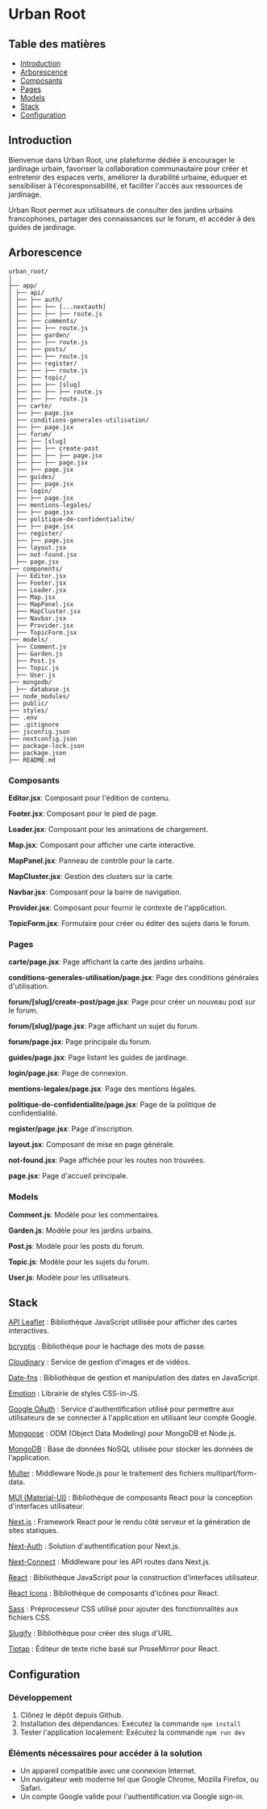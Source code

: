 # Urban Root



## Table des matières

- [Introduction](#introduction)
- [Arborescence](#arborescence)
- [Composants](#composants)
- [Pages](#pages)
- [Models](#models)
- [Stack](#stack)
- [Configuration](#configuration)

## Introduction

Bienvenue dans Urban Root, une plateforme dédiée à encourager le jardinage urbain, favoriser la collaboration communautaire pour créer et entretenir des espaces verts, améliorer la durabilité urbaine, éduquer et sensibiliser à l'écoresponsabilité, et faciliter l'accès aux ressources de jardinage.

Urban Root permet aux utilisateurs de consulter des jardins urbains francophones, partager des connaissances sur le forum, et accéder à des guides de jardinage.

## Arborescence
```
urban_root/
│
├── app/
│ ├── api/
│ ├── ├── auth/
│ ├── ├── ├── [...nextauth]
│ ├── ├── ├── ├── route.js
│ ├── ├── comments/
│ ├── ├── ├── route.js
│ ├── ├── garden/
│ ├── ├── ├── route.js
│ ├── ├── posts/
│ ├── ├── ├── route.js
│ ├── ├── register/
│ ├── ├── ├── route.js
│ ├── ├── topic/
│ ├── ├── ├── [slug]
│ ├── ├── ├── ├── route.js
│ ├── ├── ├── route.js
│ ├── carte/
│ ├── ├── page.jsx
│ ├── conditions-generales-utilisation/
│ ├── ├── page.jsx
│ ├── forum/
│ ├── ├── [slug]
│ ├── ├── ├── create-post
│ ├── ├── ├── ├── page.jsx
│ ├── ├── ├── page.jsx
│ ├── ├── page.jsx
│ ├── guides/
│ ├── ├── page.jsx
│ ├── login/
│ ├── ├── page.jsx
│ ├── mentions-legales/
│ ├── ├── page.jsx
│ ├── politique-de-confidentialite/
│ ├── ├── page.jsx
│ ├── register/
│ ├── ├── page.jsx
│ ├── layout.jsx
│ ├── not-found.jsx
│ ├── page.jsx
├── components/
│ ├── Editor.jsx
│ ├── Footer.jsx
│ ├── Loader.jsx
│ ├── Map.jsx
│ ├── MapPanel.jsx
│ ├── MapCluster.jsx
│ ├── Navbar.jsx
│ ├── Provider.jsx
│ ├── TopicForm.jsx
├── models/
│ ├── Comment.js
│ ├── Garden.js
│ ├── Post.js
│ ├── Topic.js
│ ├── User.js
├── mongodb/
│ ├── database.js
├── node_modules/
├── public/
├── styles/
├── .env
├── .gitignore
├── jsconfig.json
├── nextconfig.json
├── package-lock.json
├── package.json
├── README.md
```

### Composants
**Editor.jsx**: Composant pour l'édition de contenu.

**Footer.jsx**: Composant pour le pied de page.

**Loader.jsx**: Composant pour les animations de chargement.

**Map.jsx**: Composant pour afficher une carte interactive.

**MapPanel.jsx**: Panneau de contrôle pour la carte.

**MapCluster.jsx**: Gestion des clusters sur la carte.

**Navbar.jsx**: Composant pour la barre de navigation.

**Provider.jsx**: Composant pour fournir le contexte de l'application.

**TopicForm.jsx**: Formulaire pour créer ou éditer des sujets dans le forum.



### Pages
**carte/page.jsx**: Page affichant la carte des jardins urbains.

**conditions-generales-utilisation/page.jsx**: Page des conditions générales d'utilisation.

**forum/[slug]/create-post/page.jsx**: Page pour créer un nouveau post sur le forum.

**forum/[slug]/page.jsx**: Page affichant un sujet du forum.

**forum/page.jsx**: Page principale du forum.

**guides/page.jsx**: Page listant les guides de jardinage.

**login/page.jsx**: Page de connexion.

**mentions-legales/page.jsx**: Page des mentions légales.

**politique-de-confidentialite/page.jsx**: Page de la politique de confidentialité.

**register/page.jsx**: Page d'inscription.

**layout.jsx**: Composant de mise en page générale.

**not-found.jsx**: Page affichée pour les routes non trouvées.

**page.jsx**: Page d'accueil principale.


### Models
**Comment.js**: Modèle pour les commentaires.

**Garden.js**: Modèle pour les jardins urbains.

**Post.js**: Modèle pour les posts du forum.

**Topic.js**: Modèle pour les sujets du forum.

**User.js**: Modèle pour les utilisateurs.


## Stack

[API Leaflet](https://leafletjs.com/) : Bibliothèque JavaScript utilisée pour afficher des cartes interactives.

[bcryptjs](https://www.npmjs.com/package/bcryptjs) : Bibliothèque pour le hachage des mots de passe.

[Cloudinary](https://cloudinary.com/) : Service de gestion d'images et de vidéos.

[Date-fns](https://date-fns.org/) : Bibliothèque de gestion et manipulation des dates en JavaScript.

[Emotion](https://emotion.sh/docs/introduction) : Librairie de styles CSS-in-JS.

[Google OAuth](https://developers.google.com/identity/protocols/oauth2?hl=fr) : Service d'authentification utilisé pour permettre aux utilisateurs de se connecter à l'application en utilisant leur compte Google.

[Mongoose](https://mongoosejs.com/) : ODM (Object Data Modeling) pour MongoDB et Node.js.

[MongoDB](https://www.mongodb.com/) : Base de données NoSQL utilisée pour stocker les données de l'application.

[Multer](https://www.npmjs.com/package/multer) : Middleware Node.js pour le traitement des fichiers multipart/form-data.

[MUI (Material-UI)](https://mui.com/) : Bibliothèque de composants React pour la conception d'interfaces utilisateur.

[Next.js](https://nextjs.org/) : Framework React pour le rendu côté serveur et la génération de sites statiques.

[Next-Auth](https://next-auth.js.org/) : Solution d'authentification pour Next.js.

[Next-Connect](https://www.npmjs.com/package/next-connect) : Middleware pour les API routes dans Next.js.

[React](https://reactjs.org/) : Bibliothèque JavaScript pour la construction d'interfaces utilisateur.

[React Icons](https://react-icons.github.io/react-icons/) : Bibliothèque de composants d'icônes pour React.

[Sass](https://sass-lang.com/) : Préprocesseur CSS utilisé pour ajouter des fonctionnalités aux fichiers CSS.

[Slugify](https://www.npmjs.com/package/slugify) : Bibliothèque pour créer des slugs d'URL.

[Tiptap](https://tiptap.dev/) : Éditeur de texte riche basé sur ProseMirror pour React.


## Configuration

### Développement
1. Clônez le dépôt depuis Github.
2. Installation des dépendances: Exécutez la commande `npm install`
3. Tester l'application localement: Exécutez la commande `npm run dev`

### Éléments nécessaires pour accéder à la solution
- Un appareil compatible avec une connexion Internet.
- Un navigateur web moderne tel que Google Chrome, Mozilla Firefox, ou Safari.
- Un compte Google valide pour l'authentification via Google sign-in.